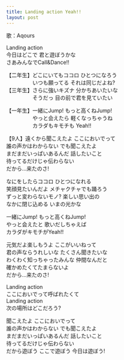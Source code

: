 ```yaml
---
title: Landing action Yeah!!
layout: post
---
```

歌：Aqours

<p>Landing action<br />
今日はどこで 君と遊ぼうかな<br />
さあみんなでCall&Dance!!</p>

<p>【二年生】どこにいてもココロ ひとつになろう<br />
　　　　　いつも願ってる それは同じだよね?<br />
【三年生】さらに強いキズナ 分かちあいたいな<br />
　　　　　そうだっ 目の前で君を見ていたい</p>

<p>【一年生】一緒にJump! もっと高くねJump!<br />
　　　　　やっと会えたら 軽くなっちゃうね<br />
　　　　　カラダもキモチも Yeah!!</p>

<p>【9人】遠くから聞こえたよ ここにおいでって<br />
誰の声かはわからない でも聞こえたよ<br />
まだまだいっぱいあるんだ 話したいこと<br />
待ってるだけじゃ伝わらない<br />
だから…来たのさ!</p>

<p><a class="chika">なにをしたらココロ ひとつになれる</a><br />
<a class="you">笑顔見たいんだよ メチャクチャでも踊ろう</a><br />
<a class="dia">ずっと変わらないモノ? 楽しい思い出の</a><br />
<a class="kanan">なかに閉じ込める いまの光かな</a></p>

<p><a class="ruby">一緒にJump!</a> <a class="hanamaru">もっと高くねJump!</a><br />
<a class="yoshiko">やっと会えたと 歌いだしちゃえば</a><br />
カラダがキモチがYeah!!</p>

<p>元気だよ楽しもうよ ここがいいねって<br />
君の声ならうれしいな たくさん聞きたいな<br />
わくわく知っちゃったみんな 仲間なんだと<br />
確かめたくてたまらないよ<br />
だから…来たのさ!</p>

<p>Landing action<br />
<a class="riko">ここにおいでって呼ばれたくて</a><br />
Landing action<br />
<a class="mari">次の場所はどこだろう?</a></p>

<p>聞こえたよ ここにおいでって<br />
誰の声かはわからない でも聞こえたよ<br />
まだまだいっぱいあるんだ 話したいこと<br />
待ってるだけじゃ伝わらない<br />
だから遊ぼう ここで遊ぼう 今日は遊ぼう!</p>